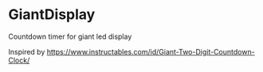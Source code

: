 # GiantDisplay
Countdown timer for giant led display

Inspired by https://www.instructables.com/id/Giant-Two-Digit-Countdown-Clock/
